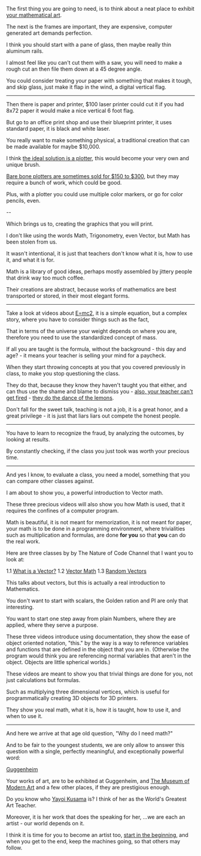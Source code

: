 The first thing you are going to need,
is to think about a neat place to exhibit [your mathematical art][1].

The next is the frames are important,
they are expensive, computer generated art demands perfection.

I think you should start with a pane of glass,
then maybe really thin aluminum rails.

I almost feel like you can't cut them with a saw,
you will need to make a rough cut an then file them down at a 45 degree angle.

You could consider treating your paper with something that makes it tough,
and skip glass, just make it flap in the wind, a digital vertical flag.

---

Then there is paper and printer,
$100 laser printer could cut it if you had 8x72 paper it would make a nice vertical 6 foot flag.

But go to an office print shop and use their blueprint printer,
it uses standard paper, it is black and white laser.

You really want to make something physical,
a traditional creation that can be made available for maybe $10,000.

I think [the ideal solution is a plotter][2],
this would become your very own and unique brush.

[Bare bone plotters are sometimes sold for $150 to $300][3],
but they may require a bunch of work, which could be good.

Plus, with a plotter you could use multiple color markers,
or go for color pencils, even.

--

Which brings us to,
creating the graphics that you will print.

I don't like using the words Math, Trigonometry, even Vector,
but Math has been stolen from us.

It wasn't intentional,
it is just that teachers don't know what it is, how to use it, and what it is for.

Math is a library of good ideas,
perhaps mostly assembled by jittery people that drink way too much coffee.

Their creations are abstract,
because works of mathematics are best transported or stored, in their most elegant forms.

---

Take a look at videos about [E=mc2][5],
it is a simple equation, but a complex story, where you have to consider things such as the fact,

That in terms of the universe your weight depends on where you are,
therefore you need to use the standardized concept of mass.

If all you are taught is the formula,
without the background - this day and age? - it means your teacher is selling your mind for a paycheck.

When they start throwing concepts at you that you covered previously in class,
to make you stop questioning the class.

They do that, because they know they haven't taught you that either,
and can thus use the shame and blame to dismiss you - [also, your teacher can't get fired][X] - [they do the dance of the lemons][L].

Don't fall for the sweet talk,
teaching is not a job, it is a great honor, and a great privilege - it is just that liars liars out compete the honest people.

---

You have to learn to recognize the fraud,
by analyzing the outcomes, by looking at results.

By constantly checking,
if the class you just took was worth your precious time.

---

And yes I know, to evaluate a class,
you need a model, something that you can compare other classes against.

I am about to show you,
a powerful introduction to Vector math.

These three precious videos will also show you how Math is used,
that it requires the confines of a computer program.

Math is beautiful, it is not meant for memorization, it is not meant for paper,
your math is to be done in a programming environment, where trivialities such as multiplication and formulas, are done __for you__ so that __you__ can do the real work.

Here are three classes by by The Nature of Code Channel that I want you to look at:

1.1 [What is a Vector?][5]
1.2 [Vector Math][6]
1.3 [Random Vectors][7]

This talks about vectors,
but this is actually a real introduction to Mathematics.

You don't want to start with scalars,
the Golden ration and PI are only that interesting.

You want to start one step away from plain Numbers,
where they are applied, where they serve a purpose.

These three videos introduce using documentation, they show the ease of object oriented notation,
"this." by the way is a way to reference variables and functions that are defined in the object that you are in.
(Otherwise the program would think you are referencing normal variables that aren't in the object. Objects are little spherical worlds.)

These videos are meant to show you that trivial things are done for you,
not just calculations but formulas.

Such as multiplying three dimensional vertices,
which is useful for programmatically creating 3D objects for 3D printers.

They show you real math,
what it is, how it is taught, how to use it, and when to use it.

---

And here we arrive at that age old question,
"Why do I need math?"

And to be fair to the youngest students,
we are only allow to answer this question with a single, perfectly meaningful, and exceptionally powerful word:

[Guggenheim][8]

Your works of art, are to be exhibited at Guggenheim,
and [The Museum of Modern Art][9] and a few other places, if they are prestigious enough.

Do you know who [Yayoi Kusama][0] is?
I think of her as the World's Greatest Art Teacher.

Moreover, it is her work that does the speaking for her,
...we are each an artist - our world depends on it.

I think it is time for you to become an artist too,
[start in the beginning][S], and when you get to the end, keep the machines going, so that others may follow.

[X]: https://www.youtube.com/watch?v=OJO8oFEo530
[L]: https://www.youtube.com/watch?v=5Hh6uHUx728
[1]: https://www.youtube.com/watch?v=4Se0_w0ISYk
[2]: https://www.youtube.com/watch?v=osrxCp3hGpM
[3]: https://www.amazon.com/s/ref=nb_sb_noss?url=search-alias%3Daps&field-keywords=pen+plotter
[4]: https://www.youtube.com/watch?v=p9TBp7DRamA
[5]: https://www.youtube.com/watch?v=bKEaK7WNLzM
[6]: https://www.youtube.com/watch?v=Rob0pbE7kks
[7]: https://www.youtube.com/watch?v=jupjuq9Jl-M
[8]: https://www.guggenheim.org/
[9]: https://www.moma.org/
[0]: https://www.youtube.com/watch?v=reVBAbo5VU8
[S]: https://www.youtube.com/watch?v=5R9eywArFTE
